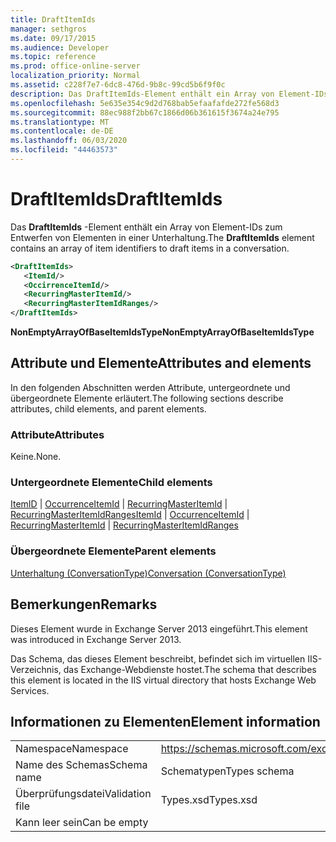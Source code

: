 ```yaml
---
title: DraftItemIds
manager: sethgros
ms.date: 09/17/2015
ms.audience: Developer
ms.topic: reference
ms.prod: office-online-server
localization_priority: Normal
ms.assetid: c228f7e7-6dc8-476d-9b8c-99cd5b6f9f0c
description: Das DraftItemIds-Element enthält ein Array von Element-IDs zum Entwerfen von Elementen in einer Unterhaltung.
ms.openlocfilehash: 5e635e354c9d2d768bab5efaafafde272fe568d3
ms.sourcegitcommit: 88ec988f2bb67c1866d06b361615f3674a24e795
ms.translationtype: MT
ms.contentlocale: de-DE
ms.lasthandoff: 06/03/2020
ms.locfileid: "44463573"
---
```

# <a name="draftitemids"></a><span data-ttu-id="5ea3e-103">DraftItemIds</span><span class="sxs-lookup"><span data-stu-id="5ea3e-103">DraftItemIds</span></span>

<span data-ttu-id="5ea3e-104">Das **DraftItemIds** -Element enthält ein Array von Element-IDs zum Entwerfen von Elementen in einer Unterhaltung.</span><span class="sxs-lookup"><span data-stu-id="5ea3e-104">The **DraftItemIds** element contains an array of item identifiers to draft items in a conversation.</span></span> 
  
```XML
<DraftItemIds>
   <ItemId/>
   <OccirrenceItemId/>
   <RecurringMasterItemId/>
   <RecurringMasterItemIdRanges/>
</DraftItemIds>
```

 <span data-ttu-id="5ea3e-105">**NonEmptyArrayOfBaseItemIdsType**</span><span class="sxs-lookup"><span data-stu-id="5ea3e-105">**NonEmptyArrayOfBaseItemIdsType**</span></span>
## <a name="attributes-and-elements"></a><span data-ttu-id="5ea3e-106">Attribute und Elemente</span><span class="sxs-lookup"><span data-stu-id="5ea3e-106">Attributes and elements</span></span>

<span data-ttu-id="5ea3e-107">In den folgenden Abschnitten werden Attribute, untergeordnete und übergeordnete Elemente erläutert.</span><span class="sxs-lookup"><span data-stu-id="5ea3e-107">The following sections describe attributes, child elements, and parent elements.</span></span>
  
### <a name="attributes"></a><span data-ttu-id="5ea3e-108">Attribute</span><span class="sxs-lookup"><span data-stu-id="5ea3e-108">Attributes</span></span>

<span data-ttu-id="5ea3e-109">Keine.</span><span class="sxs-lookup"><span data-stu-id="5ea3e-109">None.</span></span>
  
### <a name="child-elements"></a><span data-ttu-id="5ea3e-110">Untergeordnete Elemente</span><span class="sxs-lookup"><span data-stu-id="5ea3e-110">Child elements</span></span>

<span data-ttu-id="5ea3e-111">[ItemID](itemid.md)  |  [OccurrenceItemId](occurrenceitemid.md)  |  [RecurringMasterItemId](recurringmasteritemid.md)  |  [RecurringMasterItemIdRanges](recurringmasteritemidranges.md)</span><span class="sxs-lookup"><span data-stu-id="5ea3e-111">[ItemId](itemid.md) | [OccurrenceItemId](occurrenceitemid.md) | [RecurringMasterItemId](recurringmasteritemid.md) | [RecurringMasterItemIdRanges](recurringmasteritemidranges.md)</span></span>
  
### <a name="parent-elements"></a><span data-ttu-id="5ea3e-112">Übergeordnete Elemente</span><span class="sxs-lookup"><span data-stu-id="5ea3e-112">Parent elements</span></span>

[<span data-ttu-id="5ea3e-113">Unterhaltung (ConversationType)</span><span class="sxs-lookup"><span data-stu-id="5ea3e-113">Conversation (ConversationType)</span></span>](conversation-conversationtype.md)
  
## <a name="remarks"></a><span data-ttu-id="5ea3e-114">Bemerkungen</span><span class="sxs-lookup"><span data-stu-id="5ea3e-114">Remarks</span></span>

<span data-ttu-id="5ea3e-115">Dieses Element wurde in Exchange Server 2013 eingeführt.</span><span class="sxs-lookup"><span data-stu-id="5ea3e-115">This element was introduced in Exchange Server 2013.</span></span>
  
<span data-ttu-id="5ea3e-116">Das Schema, das dieses Element beschreibt, befindet sich im virtuellen IIS-Verzeichnis, das Exchange-Webdienste hostet.</span><span class="sxs-lookup"><span data-stu-id="5ea3e-116">The schema that describes this element is located in the IIS virtual directory that hosts Exchange Web Services.</span></span>
  
## <a name="element-information"></a><span data-ttu-id="5ea3e-117">Informationen zu Elementen</span><span class="sxs-lookup"><span data-stu-id="5ea3e-117">Element information</span></span>

|||
|:-----|:-----|
|<span data-ttu-id="5ea3e-118">Namespace</span><span class="sxs-lookup"><span data-stu-id="5ea3e-118">Namespace</span></span>  <br/> |https://schemas.microsoft.com/exchange/services/2006/types  <br/> |
|<span data-ttu-id="5ea3e-119">Name des Schemas</span><span class="sxs-lookup"><span data-stu-id="5ea3e-119">Schema name</span></span>  <br/> |<span data-ttu-id="5ea3e-120">Schematypen</span><span class="sxs-lookup"><span data-stu-id="5ea3e-120">Types schema</span></span>  <br/> |
|<span data-ttu-id="5ea3e-121">Überprüfungsdatei</span><span class="sxs-lookup"><span data-stu-id="5ea3e-121">Validation file</span></span>  <br/> |<span data-ttu-id="5ea3e-122">Types.xsd</span><span class="sxs-lookup"><span data-stu-id="5ea3e-122">Types.xsd</span></span>  <br/> |
|<span data-ttu-id="5ea3e-123">Kann leer sein</span><span class="sxs-lookup"><span data-stu-id="5ea3e-123">Can be empty</span></span>  <br/> ||
   

